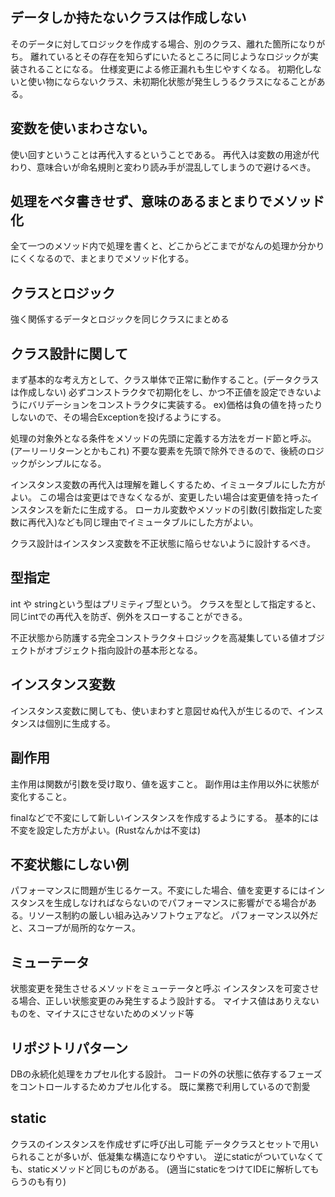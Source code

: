 ## データしか持たないクラスは作成しない
そのデータに対してロジックを作成する場合、別のクラス、離れた箇所になりがち。
離れているとその存在を知らずにいたるところに同じようなロジックが実装されることになる。
仕様変更による修正漏れも生じやすくなる。
初期化しないと使い物にならないクラス、未初期化状態が発生しうるクラスになることがある。

## 変数を使いまわさない。
使い回すということは再代入するということである。
再代入は変数の用途が代わり、意味合いが命名規則と変わり読み手が混乱してしまうので避けるべき。

## 処理をベタ書きせず、意味のあるまとまりでメソッド化
全て一つのメソッド内で処理を書くと、どこからどこまでがなんの処理か分かりにくくなるので、まとまりでメソッド化する。

## クラスとロジック
強く関係するデータとロジックを同じクラスにまとめる

## クラス設計に関して

まず基本的な考え方として、クラス単体で正常に動作すること。(データクラスは作成しない)
必ずコンストラクタで初期化をし、かつ不正値を設定できないようにバリデーションをコンストラクタに実装する。
ex)価格は負の値を持ったりしないので、その場合Exceptionを投げるようにする。

処理の対象外となる条件をメソッドの先頭に定義する方法をガード節と呼ぶ。(アーリーリターンとかもこれ)
不要な要素を先頭で除外できるので、後続のロジックがシンプルになる。

インスタンス変数の再代入は理解を難しくするため、イミュータブルにした方がよい。
この場合は変更はできなくなるが、変更したい場合は変更値を持ったインスタンスを新たに生成する。
ローカル変数やメソッドの引数(引数指定した変数に再代入)なども同じ理由でイミュータブルにした方がよい。

クラス設計はインスタンス変数を不正状態に陥らせないように設計するべき。

## 型指定
int や stringという型はプリミティブ型という。
クラスを型として指定すると、同じintでの再代入を防ぎ、例外をスローすることができる。

不正状態から防護する完全コンストラクタ＋ロジックを高凝集している値オブジェクトがオブジェクト指向設計の基本形となる。

## インスタンス変数
インスタンス変数に関しても、使いまわすと意図せぬ代入が生じるので、インスタンスは個別に生成する。

## 副作用
主作用は関数が引数を受け取り、値を返すこと。
副作用は主作用以外に状態が変化すること。

finalなどで不変にして新しいインスタンスを作成するようにする。
基本的には不変を設定した方がよい。(Rustなんかは不変は)

## 不変状態にしない例
パフォーマンスに問題が生じるケース。不変にした場合、値を変更するにはインスタンスを生成しなければならないのでパフォーマンスに影響がでる場合がある。リソース制約の厳しい組み込みソフトウェアなど。
パフォーマンス以外だと、スコープが局所的なケース。

## ミューテータ
状態変更を発生させるメソッドをミューテータと呼ぶ
インスタンスを可変させる場合、正しい状態変更のみ発生するよう設計する。
マイナス値はありえないものを、マイナスにさせないためのメソッド等

## リポジトリパターン
DBの永続化処理をカプセル化する設計。
コードの外の状態に依存するフェーズをコントロールするためカプセル化する。
既に業務で利用しているので割愛

## static
クラスのインスタンスを作成せずに呼び出し可能
データクラスとセットで用いられることが多いが、低凝集な構造になりやすい。
逆にstaticがついていなくても、staticメソッドど同じものがある。
(適当にstaticをつけてIDEに解析してもらうのも有り)